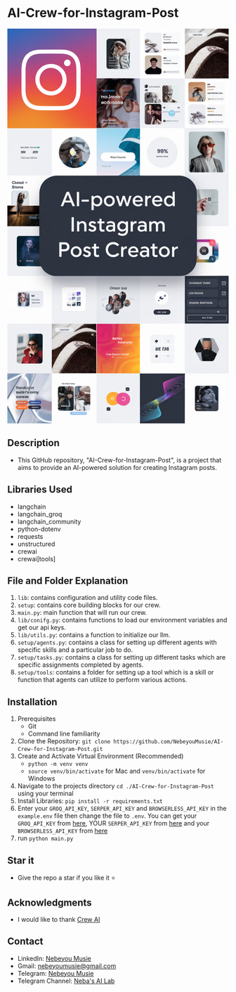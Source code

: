 # AI-Crew-for-Instagram-Post
![Instagram Post Image](./images/instagram-post.png)

## Description
- This GitHub repository, "AI-Crew-for-Instagram-Post", is a project that aims to provide an AI-powered solution for creating Instagram posts.

## Libraries Used
- langchain
- langchain_groq
- langchain_community
- python-dotenv
- requests
- unstructured
- crewai
- crewai[tools]

## File and Folder Explanation
1. `lib`: contains configuration and utility code files.
2. `setup`: contains core building blocks for our crew.
3. `main.py`: main function that will run our crew.
4. `lib/conifg.py`: contains functions to load our environment variables and get our api keys.
5. `lib/utils.py`: contains a function to initialize our llm.
6. `setup/agents.py`: contains a class for setting up different agents with specific skills and a particular job to do. 
7. `setup/tasks.py`: contains a class for setting up different tasks which are specific assignments completed by agents. 
8. `setup/tools`: contains a folder for setting up a tool which is a skill or function that agents can utilize to perform various actions. 

## Installation
 1. Prerequisites
    - Git
    - Command line familiarity
 2. Clone the Repository: `git clone https://github.com/NebeyouMusie/AI-Crew-for-Instagram-Post.git`
 3. Create and Activate Virtual Environment (Recommended)
    - `python -m venv venv`
    - `source venv/bin/activate` for Mac and `venv/bin/activate` for Windows
 4. Navigate to the projects directory `cd ./AI-Crew-for-Instagram-Post` using your terminal
 5. Install Libraries: `pip install -r requirements.txt`
 6. Enter your `GROQ_API_KEY`, `SERPER_API_KEY` and `BROWSERLESS_API_KEY` in the `example.env` file then change the file to `.env`. You can get your `GROQ_API_KEY` from [here](https://console.groq.com/keys), YOUR `SERPER_API_KEY` from [here](https://serper.dev/api-key) and your `BROWSERLESS_API_KEY` from [here](https://account.browserless.io/)
 7. run `python main.py`

## Star it
- Give the repo a star if you like it ⭐

## Acknowledgments
 - I would like to thank [Crew AI](https://docs.crewai.com/)
   
## Contact
 - LinkedIn: [Nebeyou Musie](https://www.linkedin.com/in/nebeyou-musie)
 - Gmail: nebeyoumusie@gmail.com
 - Telegram: [Nebeyou Musie](https://t.me/NebeyouMusie)
 - Telegram Channel: [Neba's AI Lab](https://t.me/Neba_s_AI_Lab)
